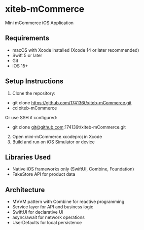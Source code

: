 # xiteb-mCommerce
Mini mCommerce iOS Application

## Requirements
- macOS with Xcode installed (Xcode 14 or later recommended)
- Swift 5 or later
- Git
- iOS 15+
  
## Setup Instructions
1. Clone the repository:
- git clone https://github.com/174136t/xiteb-mCommerce.git
- cd xiteb-mCommerce

Or use SSH if configured:
- git clone git@github.com:174136t/xiteb-mCommerce.git

2. Open mini-mCommerce.xcodeproj in Xcode
3. Build and run on iOS Simulator or device

## Libraries Used
- Native iOS frameworks only (SwiftUI, Combine, Foundation)
- FakeStore API for product data

## Architecture
- MVVM pattern with Combine for reactive programming
- Service layer for API and business logic
- SwiftUI for declarative UI
- async/await for network operations
- UserDefaults for local persistence
